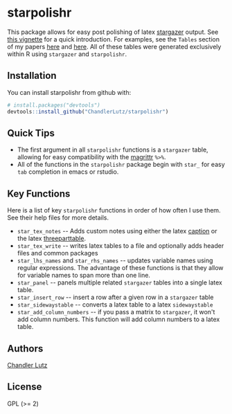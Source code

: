 
<!-- README.md is generated from README.Rmd. Please edit that file -->
starpolishr
===========

This package allows for easy post polishing of latex [stargazer](https://cran.r-project.org/web/packages/stargazer/index.html) output. See [this vignette](https://github.com/ChandlerLutz/starpolishr/blob/master/vignettes/pdf/starpolishr-intro.pdf) for a quick introduction. For examples, see the `Tables` section of my papers [here](https://chandlerlutz.github.io/pdf/california-foreclosure-prevention-laws.pdf) and [here](https://chandlerlutz.github.io/pdf/local-labor-markets-canada-us.pdf). All of these tables were generated exclusively within R using `stargazer` and `starpolishr`.

Installation
------------

You can install starpolishr from github with:

``` r
# install.packages("devtools")
devtools::install_github("ChandlerLutz/starpolishr")
```

Quick Tips
----------

-   The first argument in all `starpolishr` functions is a `stargazer` table, allowing for easy compatibility with the [magrittr](https://cran.r-project.org/web/packages/magrittr/index.html) `%>%`.
-   All of the functions in the `starpolishr` package begin with `star_` for easy `tab` completion in emacs or rstudio.

Key Functions
-------------

Here is a list of key `starpolishr` functions in order of how often I use them. See their help files for more details.

-   `star_tex_notes` -- Adds custom notes using either the latex [caption](https://www.ctan.org/pkg/caption) or the latex [threeparttable](https://www.ctan.org/pkg/threeparttable).
-   `star_tex_write` -- writes latex tables to a file and optionally adds header files and common packages
-   `star_lhs_names` and `star_rhs_names` -- updates variable names using regular expressions. The advantage of these functions is that they allow for variable names to span more than one line.
-   `star_panel` -- panels multiple related `stargazer` tables into a single latex table.
-   `star_insert_row` -- insert a row after a given row in a `stargazer` table
-   `star_sidewaystable` -- converts a latex table to a latex `sidewaystable`
-   `star_add_column_numbers` -- if you pass a matrix to `stargazer`, it won't add column numbers. This function will add column numbers to a latex table.

Authors
-------

[Chandler Lutz](https://chandlerlutz.github.io/)

License
-------

GPL (&gt;= 2)

